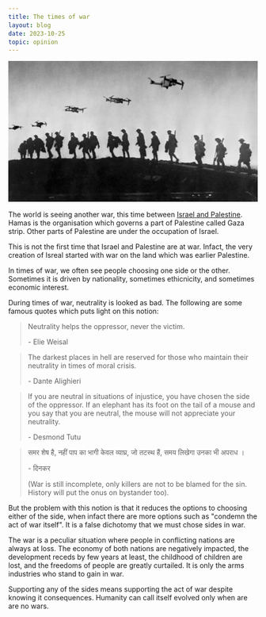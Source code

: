 ```yaml
---
title: The times of war
layout: blog
date: 2023-10-25
topic: opinion
---
```

<div class="image-embed banner">
<img alt="Image of war" src="/media/war.webp">
</div>

The world is seeing another war, this time between [Israel and Palestine](https://en.wikipedia.org/wiki/Israeli–Palestinian_conflict). Hamas is the organisation which governs a part of Palestine called Gaza strip. Other parts of Palestine are under the occupation of Israel.

This is not the first time that Israel and Palestine are at war. Infact, the very creation of Isreal started with war on the land which was earlier Palestine.

In times of war, we often see people choosing one side or the other. Sometimes it is driven by nationality, sometimes ethicnicity, and sometimes economic interest.

During times of war, neutrality is looked as bad. The following are some famous quotes which puts light on this notion:

> Neutrality helps the oppressor, never the victim.
>
> \- Elie Weisal

> The darkest places in hell are reserved for those who maintain their neutrality in times of moral crisis.
>
> \- Dante Alighieri

> If you are neutral in situations of injustice, you have chosen the side of the oppressor. If an elephant has its foot on the tail of a mouse and you say that you are neutral, the mouse will not appreciate your neutrality.
>
> \- Desmond Tutu

> समर शेष है, नहीं पाप का भागी केवल व्याघ्र, जो तटस्थ हैं, समय लिखेगा उनका भी अपराध ।
>
> \- दिनकर 
>
> (War is still incomplete, only killers are not to be blamed for the sin. History will put the onus on bystander too).

But the problem with this notion is that it reduces the options to choosing either of the side, when infact there are more options such as "condemn the act of war itself". It is a false dichotomy that we must chose sides in war.

The war is a peculiar situation where people in conflicting nations are always at loss. The economy of both nations are negatively impacted, the development receds by few years at least, the childhood of children are lost, and the freedoms of people are greatly curtailed. It is only the arms industries who stand to gain in war.

Supporting any of the sides means supporting the act of war despite knowing it consequences. Humanity can call itself evolved only when are are no wars.